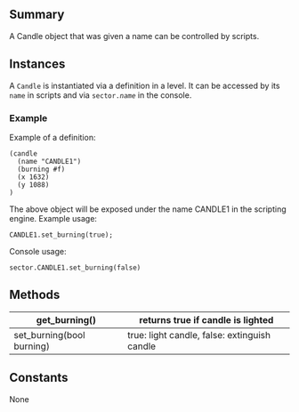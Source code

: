 Summary
-------

A Candle object that was given a name can be controlled by scripts.

Instances
---------

A `Candle` is instantiated via a definition in a level. It can be accessed by its `name` in scripts and via `sector.`*`name`* in the console.

### Example

Example of a definition:

    (candle
      (name "CANDLE1")
      (burning #f)
      (x 1632)
      (y 1088)
    )

The above object will be exposed under the name CANDLE1 in the scripting engine. Example usage:

    CANDLE1.set_burning(true);

Console usage:

    sector.CANDLE1.set_burning(false)

Methods
-------

| get\_burning()             | returns true if candle is lighted            |
|----------------------------|----------------------------------------------|
| set\_burning(bool burning) | true: light candle, false: extinguish candle |

Constants
---------

None
